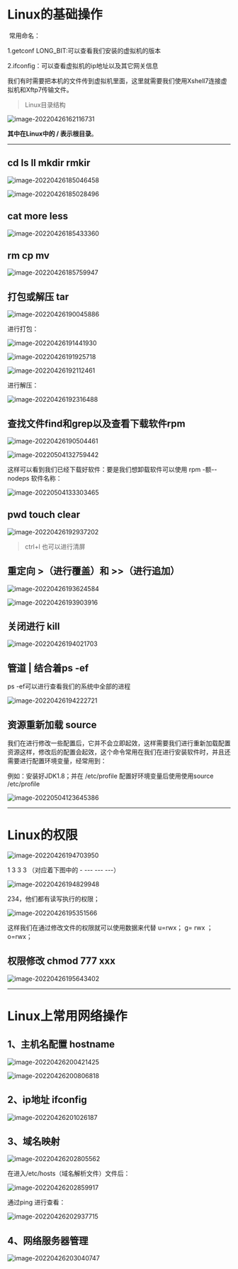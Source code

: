 # Linux的基础操作

​	常用命名：

1.getconf LONG_BIT:可以查看我们安装的虚拟机的版本

2.ifconfig：可以查看虚拟机的ip地址以及其它网关信息

​	我们有时需要把本机的文件传到虚拟机里面，这里就需要我们使用Xshell7连接虚拟机和Xftp7传输文件。



> Linux目录结构

![image-20220426162116731](https://qinfeng-typora-img.oss-cn-chengdu.aliyuncs.com/img/202204261621881.png)

 **其中在Linux中的  / 表示根目录**。

---

##  cd  ls  ll mkdir rmkir

![image-20220426185046458](https://qinfeng-typora-img.oss-cn-chengdu.aliyuncs.com/img/202204261850504.png)

![image-20220426185028496](https://qinfeng-typora-img.oss-cn-chengdu.aliyuncs.com/img/202204261850623.png)

## cat  more less 

![image-20220426185433360](https://qinfeng-typora-img.oss-cn-chengdu.aliyuncs.com/img/202204261854429.png)

## rm cp mv

![image-20220426185759947](https://qinfeng-typora-img.oss-cn-chengdu.aliyuncs.com/img/202204261858034.png)

## 打包或解压 tar

![image-20220426190045886](https://qinfeng-typora-img.oss-cn-chengdu.aliyuncs.com/img/202204261900961.png)

进行打包：

![image-20220426191441930](https://qinfeng-typora-img.oss-cn-chengdu.aliyuncs.com/img/202204261914090.png)

![image-20220426191925718](https://qinfeng-typora-img.oss-cn-chengdu.aliyuncs.com/img/202204261919919.png)

![image-20220426192112461](https://qinfeng-typora-img.oss-cn-chengdu.aliyuncs.com/img/202204261921499.png)

进行解压：

![image-20220426192316488](https://qinfeng-typora-img.oss-cn-chengdu.aliyuncs.com/img/202204261923555.png)



## 查找文件find和grep以及查看下载软件rpm

![image-20220426190504461](https://qinfeng-typora-img.oss-cn-chengdu.aliyuncs.com/img/202204261905533.png)

![image-20220504132759442](https://qinfeng-typora-img.oss-cn-chengdu.aliyuncs.com/img/202205041327502.png)

这样可以看到我们已经下载好软件：要是我们想卸载软件可以使用 rpm -额--nodeps 软件名称：

![image-20220504133303465](https://qinfeng-typora-img.oss-cn-chengdu.aliyuncs.com/img/202205041333501.png)

## pwd  touch  clear

![image-20220426192937202](https://qinfeng-typora-img.oss-cn-chengdu.aliyuncs.com/img/202204261929258.png)

> ctrl+l  也可以进行清屏

## 重定向  >（进行覆盖）和 >>（进行追加）

![image-20220426193624584](https://qinfeng-typora-img.oss-cn-chengdu.aliyuncs.com/img/202204261936626.png)

![image-20220426193903916](https://qinfeng-typora-img.oss-cn-chengdu.aliyuncs.com/img/202204261939963.png)

## 关闭进行 kill

![image-20220426194021703](https://qinfeng-typora-img.oss-cn-chengdu.aliyuncs.com/img/202204261940740.png)

## 管道 |  结合着ps -ef

ps -ef可以进行查看我们的系统中全部的进程

![image-20220426194222721](https://qinfeng-typora-img.oss-cn-chengdu.aliyuncs.com/img/202204261942818.png)

## 资源重新加载 source

我们在进行修改一些配置后，它并不会立即起效，这样需要我们进行重新加载配置资源这样，修改后的配置会起效，这个命令常用在我们在进行安装软件时，并且还需要进行配置环境变量，经常用到：

例如：安装好JDK1.8；并在 /etc/profile 配置好环境变量后使用使用source /etc/profile

![image-20220504123645386](https://qinfeng-typora-img.oss-cn-chengdu.aliyuncs.com/img/202205041236428.png)

---



# Linux的权限

![image-20220426194703950](https://qinfeng-typora-img.oss-cn-chengdu.aliyuncs.com/img/202204261947996.png)

1           3         3        3   （对应着下图中的  -  ---  ---  ---）

![image-20220426194829948](https://qinfeng-typora-img.oss-cn-chengdu.aliyuncs.com/img/202204261948021.png)

234，他们都有读写执行的权限；

![image-20220426195351566](https://qinfeng-typora-img.oss-cn-chengdu.aliyuncs.com/img/202204261953640.png)

这样我们在通过修改文件的权限就可以使用数据来代替  u=rwx； g= rwx ；o=rwx；

## 权限修改 chmod 777 xxx  

![image-20220426195643402](https://qinfeng-typora-img.oss-cn-chengdu.aliyuncs.com/img/202204261956465.png)

---

# Linux上常用网络操作

## 1、主机名配置 hostname

![image-20220426200421425](https://qinfeng-typora-img.oss-cn-chengdu.aliyuncs.com/img/202204262004461.png)

![image-20220426200806818](https://qinfeng-typora-img.oss-cn-chengdu.aliyuncs.com/img/202204262008940.png)

## 2、ip地址  ifconfig

![image-20220426201026187](https://qinfeng-typora-img.oss-cn-chengdu.aliyuncs.com/img/202204262010247.png)

## 3、域名映射

![image-20220426202805562](https://qinfeng-typora-img.oss-cn-chengdu.aliyuncs.com/img/202204262028613.png)

在进入/etc/hosts（域名解析文件）文件后：

![image-20220426202859917](https://qinfeng-typora-img.oss-cn-chengdu.aliyuncs.com/img/202204262028972.png)

通过ping 进行查看：

![image-20220426202937715](https://qinfeng-typora-img.oss-cn-chengdu.aliyuncs.com/img/202204262029867.png)

## 4、网络服务器管理

![image-20220426203040747](https://qinfeng-typora-img.oss-cn-chengdu.aliyuncs.com/img/202204262030805.png)

